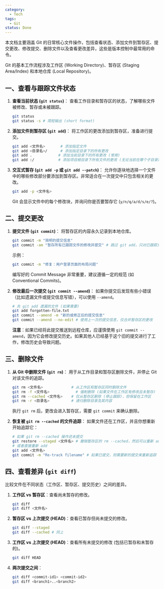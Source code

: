 ```yaml
---
category:
  - Tech
tags:
  - Git
status: Done
---
```

本文档主要涵盖 Git 的日常核心文件操作，包括查看状态、添加文件到暂存区、提交更改、修改提交、删除文件以及查看更改差异，这些是版本控制中最常用的命令。

Git 的基本工作流程涉及工作区 (Working Directory)、暂存区 (Staging Area/Index) 和本地仓库 (Local Repository)。

## 一、查看与跟踪文件状态

1.  **查看当前状态 (`git status`)**：
    查看工作目录和暂存区的状态，了解哪些文件被修改、暂存或未被跟踪。
    ```bash
    git status
    git status -s # 简短输出 (short format)
    ```

2.  **添加文件到暂存区 (`git add`)**：
    将工作区的更改添加到暂存区，准备进行提交。
    ```bash
    git add <文件名>       # 添加指定文件
    git add <目录名>/      # 添加指定目录下的所有更改
    git add .            # 添加当前目录下的所有更改 (常用)
    git add :/           # 添加项目根目录下所有文件的更改 (无论当前在哪个子目录)
    ```

3.  **交互式暂存 (`git add -p` 或 `git add --patch`)**：
    允许你逐块地选择一个文件中的哪些修改部分要添加到暂存区。非常适合在一次提交中只包含相关的更改。
    ```bash
    git add -p <文件名>
    ```
    Git 会显示文件中的每个修改块，并询问你是否要暂存它 (`y/n/q/a/d/s/e/?`)。

## 二、提交更改

1.  **提交文件 (`git commit`)**：
    将暂存区的内容永久记录到本地仓库。
    ```bash
    git commit -m "简明的提交信息"
    git commit -am "暂存所有已跟踪文件的修改并提交" # 跳过 git add，只对已跟踪文件有效
    ```
    示例：
    ```bash
    git commit -m "修复：用户登录页面的布局问题"
    ```
    编写好的 Commit Message 非常重要，建议遵循一定的规范 (如 Conventional Commits)。

2.  **修改最后一次提交 (`git commit --amend`)**：
    如果你提交后发现有些小错误（比如遗漏文件或提交信息写错），可以使用 `--amend`。
    ```bash
    # 先 git add 遗漏的文件 (如果需要)
    git add forgotten-file.txt
    git commit --amend -m "新的或修正后的提交信息"
    git commit --amend --no-edit # 使用上一次的提交信息，仅合并暂存区的更改
    ```
    **注意**：如果已经将此提交推送到远程仓库，应谨慎使用 `git commit --amend`，因为它会修改提交历史。如果其他人已经基于这个旧的提交进行了工作，修改历史会导致问题。

## 三、删除文件

1.  **从 Git 中删除文件 (`git rm`)**：
    用于从工作目录和暂存区删除文件，并停止 Git 对该文件的追踪。
    ```bash
    git rm <文件名>             # 从工作区和暂存区同时删除文件
    git rm -f <文件名>            # 强制删除 (如果文件在工作区有修改且未暂存)
    git rm --cached <文件名>    # 仅从暂存区删除 (停止跟踪)，但保留在工作区
    git rm -r <目录名>          # 递归删除目录及其内容
    ```
    执行 `git rm` 后，更改会进入暂存区，需要 `git commit` 来确认删除。

2.  **恢复被 `git rm --cached` 的文件追踪**：
    如果文件还在工作区，并且你想重新开始追踪它：
    ```bash
    # 如果 git rm --cached 操作还未提交
    git restore --staged <文件名> # 撤销暂存区的 rm --cached，然后可以重新 add
    # 或者直接重新 add
    git add <文件名>
    git commit -m "Re-track filename" # 如果已提交，则需要新的提交来重新追踪
    ```

## 四、查看差异 (`git diff`)

比较文件在不同状态（工作区、暂存区、提交历史）之间的差异。

1.  **工作区 vs 暂存区**：查看尚未暂存的修改。
    ```bash
    git diff
    git diff <文件名>
    ```

2.  **暂存区 vs 上次提交 (HEAD)**：查看已暂存但尚未提交的修改。
    ```bash
    git diff --staged
    git diff --cached # 同上
    ```

3.  **工作区 vs 上次提交 (HEAD)**：查看所有未提交的修改 (包括已暂存和未暂存的)。
    ```bash
    git diff HEAD
    ```

4.  **两次提交之间**：
    ```bash
    git diff <commit-id1> <commit-id2>
    git diff <branch1>..<branch2>
    ```
